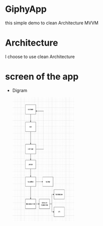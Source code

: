 # GiphyApp
this simple demo to clean Architecture MVVM

# Architecture
I choose to use clean Architecture

# screen of the app

* Digram 

  <img align="left" width="200" height="400" img src="Screen Shot 2022-03-14 at 10.57.01 PM.png">
